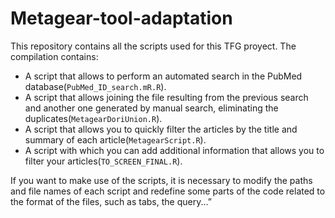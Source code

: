# Metagear-tool-adaptation

This repository contains all the scripts used for this TFG proyect. The compilation contains: 
* A script that allows to perform an automated search in the PubMed database(`PubMed_ID_search.mR.R`). 
* A script that allows joining the file resulting from the previous search and another one generated by manual search, eliminating the duplicates(`MetagearDoriUnion.R`). 
* A script that allows you to quickly filter the articles by the title and summary of each article(`MetagearScript.R`). 
* A script with which you can add additional information that allows you to filter your articles(`TO_SCREEN_FINAL.R`).

If you want to make use of the scripts, it is necessary to modify the paths and file names of each script and redefine some parts of the code related to the format of the files, such as tabs, the query...” 
